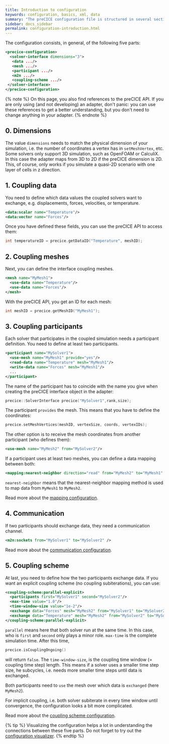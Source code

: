 ```yaml
---
title: Introduction to configuration
keywords: configuration, basics, xml, data
summary: "The preCICE configuration file is structured in several sections. It is important to understand what the section are and how they are connected. On this page, we explain you that."
sidebar: docs_sidebar
permalink: configuration-introduction.html
---
```



The configuration consists, in general, of the following five parts:

```xml
<precice-configuration>
  <solver-interface dimensions="3">
   <data .../>
   <mesh .../>
   <participant .../>
   <m2n .../>
   <coupling-scheme .../>
 </solver-interface>
</precice-configuration>
```

{% note %}
On this page, you also find references to the preCICE API. If you are only using (and not developing) an adapter, don't panic: you can use these references to get a better understanding, but you don't need to change anything in your adapter.
{% endnote %}

## 0. Dimensions

The value `dimensions` needs to match the physical dimension of your simulation, i.e. the number of coordinates a vertex has in `setMeshVertex`, etc. Some solvers only support 3D simulation, such as OpenFOAM or CalculiX. In this case the adapter maps from 3D to 2D if the preCICE dimension is 2D. This, of course, only works if you simulate a quasi-2D scenario with one layer of cells in z direction.  

## 1. Coupling data

You need to define which data values the coupled solvers want to exchange, e.g. displacements, forces, velocities, or temperature.

```xml
<data:scalar name="Temperature"/>
<data:vector name="Forces"/>
```

Once you have defined these fields, you can use the preCICE API to access them:

```c++
int temperatureID = precice.getDataID("Temperature", meshID);
```

## 2. Coupling meshes

Next, you can define the interface coupling meshes.

```xml
<mesh name="MyMesh1"> 
  <use-data name="Temperature"/> 
  <use-data name="Forces"/> 
</mesh> 
```

With the preCICE API, you get an ID for each mesh:

```c++
int meshID = precice.getMeshID("MyMesh1");
```

## 3. Coupling participants

Each solver that participates in the coupled simulation needs a participant definition. You need to define at least two participants.

```xml
<participant name="MySolver1"> 
  <use-mesh name="MyMesh1" provide="yes"/> 
  <read-data name="Temperature" mesh="MyMesh1"/> 
  <write-data name="Forces" mesh="MyMesh1"/> 
  ...
</participant>
```

The name of the participant has to coincide with the name you give when creating the preCICE interface object in the adapter:

```c++
precice::SolverInterface precice("MySolver1",rank,size);
```

The participant `provides` the mesh. This means that you have to define the coordinates:

```c++
precice.setMeshVertices(meshID, vertexSize, coords, vertexIDs);
```

The other option is to receive the mesh coordinates from another participant (who defines them):

```xml
<use-mesh name="MyMesh2" from="MySolver2"/> 
```

If a participant uses at least two meshes, you can define a data mapping between both:

```xml
<mapping:nearest-neighbor direction="read" from="MyMesh2" to="MyMesh1" constraint="consistent"/> 
```

`nearest-neighbor` means that the nearest-neighbor mapping method is used to map data from `MyMesh1` to `MyMesh2`.

Read more about the [mapping configuration](configuration-mapping.html).

## 4. Communication

If two participants should exchange data, they need a communication channel.

```xml
<m2n:sockets from="MySolver1" to="MySolver2" />   
```

Read more about the [communication configuration](configuration-communication.html).

## 5. Coupling scheme

At last, you need to define how the two participants exchange data. If you want an explicit coupling scheme (no coupling subiterations), you can use:

```xml
<coupling-scheme:parallel-explicit> 
  <participants first="MySolver1" second="MySolver2"/> 
  <max-time value="1.0"/> 
  <time-window-size value="1e-2"/> 
  <exchange data="Forces" mesh="MyMesh2" from="MySolver1" to="MySolver2"/>
  <exchange data="Temperature" mesh="MyMesh2" from="MySolver2" to="MySolver1"/>
</coupling-scheme:parallel-explicit>    
```

`parallel` means here that both solver run at the same time. In this case, who is `first` and `second` only plays a minor role. `max-time` is the complete simulation time. After this time,

```c++
precice.isCouplingOngoing()
```

will return `false`. The `time-window-size`, is the coupling time window (= coupling time step) length. This means if a solver uses a smaller time step size, he subcycles, i.e. needs more smaller time steps until data is exchanged.

Both participants need to `use` the mesh over which data is `exchanged` (here `MyMesh2`).

For implicit coupling, i.e. both solver subiterate in every time window until convergence, the configuration looks a bit more complicated.

Read more about the [coupling scheme configuration](configuration-coupling.html).

{% tip %}
Visualizing the configuration helps a lot in understanding the connections between these five parts. Do not forget to try out the [configuration visualizer](tooling-config-visualization.html).
{% endtip %}

